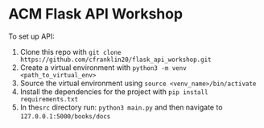 # ACM Flask API Workshop
To set up API:
1. Clone this repo with `git clone https://github.com/cfranklin20/flask_api_workshop.git`
2. Create a virtual environment with `python3 -m venv <path_to_virtual_env>`
3. Source the virtual environment using `source <venv_name>/bin/activate`
4. Install the dependencies for the project with `pip install requirements.txt`
5. In the`src` directory run: `python3 main.py` and then navigate to `127.0.0.1:5000/books/docs`

